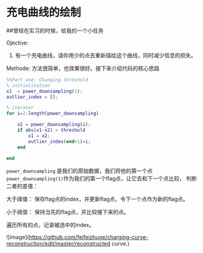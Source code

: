 # 充电曲线的绘制
##曾经在实习的时候，给我的一个小任务

Ojective:  
1. 有一个充电曲线，请你用少的点去重新描绘这个曲线，同时减少信息的损失。

Methode:
方法很简单，也效果很好。接下来介绍代码的核心思路

```matlab
%%Part one: Changing threshold
% initialisation 
x1  = power_downsampling(1);
outlier_index = [];

% iterator
for i=2:length(power_downsampling)

    x2 = power_downsampling(i);
    if abs(x1-x2) > threshold
        x1 = x2;
        outlier_index(end+1)=i;
    end
    
end

```

`power_downsampling` 是我们的原始数据，我们将他的第一个点`power_downsampling(1)`作为我们的第一个flag点，让它去和下一个点比较，
判断二者的差值：  

大于阈值： 保存flag点的index，并更新flag点，令下一个点作为新的flag点。

小于阈值： 保持当先的flag点，并比较接下来的点。

遍历所有的点，记录被选中的index。

![image](https://github.com/feifeizhuge/charging-curve-reconstruction/edit/master/reconstructed curve.)
